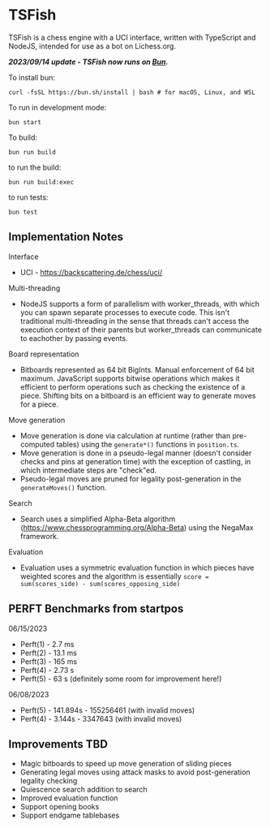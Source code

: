 # TSFish

TSFish is a chess engine with a UCI interface, written with TypeScript and NodeJS, intended for use as a bot on Lichess.org.

**_2023/09/14 update - TSFish now runs on [Bun](https://bun.sh/)._**

To install bun:

`curl -fsSL https://bun.sh/install | bash # for macOS, Linux, and WSL`

To run in development mode:

`bun start`

To build:

`bun run build`

to run the build:

`bun run build:exec`

to run tests:

`bun test`

## Implementation Notes

Interface

- UCI - https://backscattering.de/chess/uci/

Multi-threading

- NodeJS supports a form of parallelism with worker_threads, with which you can spawn separate processes to execute code. This isn't traditional multi-threading in the sense that threads can't access the execution context of their parents but worker_threads can communicate to eachother by passing events.

Board representation

- Bitboards represented as 64 bit BigInts. Manual enforcement of 64 bit maximum. JavaScript supports bitwise operations which makes it efficient to perform operations such as checking the existence of a piece. Shifting bits on a bitboard is an efficient way to generate moves for a piece.

Move generation

- Move generation is done via calculation at runtime (rather than pre-computed tables) using the `generate*()` functions in `position.ts`.
- Move generation is done in a pseudo-legal manner (doesn't consider checks and pins at generation time) with the exception of castling, in which intermediate steps are "check"ed.
- Pseudo-legal moves are pruned for legality post-generation in the `generateMoves()` function.

Search

- Search uses a simplified Alpha-Beta algorithm (https://www.chessprogramming.org/Alpha-Beta) using the NegaMax framework.

Evaluation

- Evaluation uses a symmetric evaluation function in which pieces have weighted scores and the algorithm is essentially `score = sum(scores_side) - sum(scores_opposing_side)`

## PERFT Benchmarks from startpos

06/15/2023

- Perft(1) - 2.7 ms
- Perft(2) - 13.1 ms
- Perft(3) - 165 ms
- Perft(4) - 2.73 s
- Perft(5) - 63 s (definitely some room for improvement here!)

06/08/2023

- Perft(5) - 141.894s - 155256461 (with invalid moves)
- Perft(4) - 3.144s - 3347643 (with invalid moves)

## Improvements TBD

- Magic bitboards to speed up move generation of sliding pieces
- Generating legal moves using attack masks to avoid post-generation legality checking
- Quiescence search addition to search
- Improved evaluation function
- Support opening books
- Support endgame tablebases
